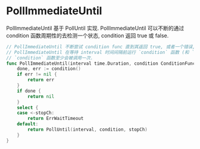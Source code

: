 # PollImmediateUntil

PollImmediateUntil 基于 PollUntil 实现.
PollImmediateUntil 可以不断的通过 condition 函数周期性的去检测一个状态, condition 返回 true 或 false.

```go
// PollImmediateUntil 不断尝试 condition func 直到其返回 true, 或者一个错误, 或者 stopCh 被关闭.
// PollImmediateUntil 在等待 interval 时间间隔前运行 `condition` 函数 (和 `PollUntil` 正好相反).
// `condition` 函数至少会被调用一次.
func PollImmediateUntil(interval time.Duration, condition ConditionFunc, stopCh <-chan struct{}) error {
	done, err := condition()
	if err != nil {
		return err
	}
	if done {
		return nil
	}
	select {
	case <-stopCh:
		return ErrWaitTimeout
	default:
		return PollUntil(interval, condition, stopCh)
	}
}
```